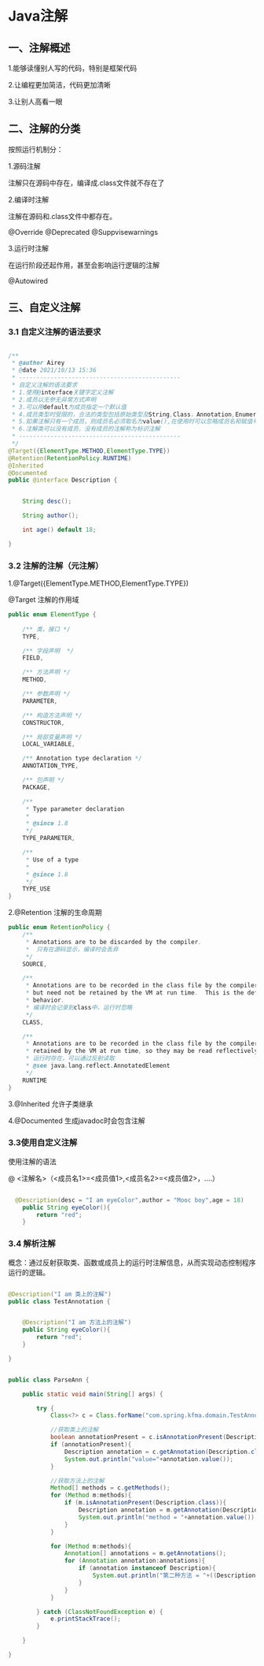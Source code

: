 # Java注解

## 一、注解概述

1.能够读懂别人写的代码，特别是框架代码

2.让编程更加简洁，代码更加清晰

3.让别人高看一眼

## 二、注解的分类

按照运行机制分：

1.源码注解

注解只在源码中存在，编译成.class文件就不存在了

2.编译时注解

注解在源码和.class文件中都存在。

@Override @Deprecated @Suppvisewarnings

3.运行时注解

在运行阶段还起作用，甚至会影响运行逻辑的注解

@Autowired


## 三、自定义注解

### 3.1 自定义注解的语法要求

```java

/**
 * @author Airey
 * @date 2021/10/13 15:36
 * ----------------------------------------------
 * 自定义注解的语法要求
 * 1.使用@interface关键字定义注解
 * 2.成员以无参无异常方式声明
 * 3.可以用default为成员指定一个默认值
 * 4.成员类型时受限的，合法的类型包括原始类型及String,Class，Annotation,Enumeration
 * 5.如果注解只有一个成员，则成员名必须取名为value(),在使用时可以忽略成员名和赋值号( = )
 * 6.注解类可以没有成员，没有成员的注解称为标识注解
 * ----------------------------------------------
 */
@Target({ElementType.METHOD,ElementType.TYPE})
@Retention(RetentionPolicy.RUNTIME)
@Inherited
@Documented
public @interface Description {


    String desc();

    String author();

    int age() default 18;

}


```

### 3.2 注解的注解（元注解）

1.@Target({ElementType.METHOD,ElementType.TYPE})

@Target 注解的作用域

```java
public enum ElementType {
  
    /** 类，接口 */
    TYPE,

    /** 字段声明  */
    FIELD,

    /** 方法声明 */
    METHOD,

    /** 参数声明 */
    PARAMETER,

    /** 构造方法声明 */
    CONSTRUCTOR,

    /** 局部变量声明 */
    LOCAL_VARIABLE,

    /** Annotation type declaration */
    ANNOTATION_TYPE,

    /** 包声明 */
    PACKAGE,

    /**
     * Type parameter declaration
     *
     * @since 1.8
     */
    TYPE_PARAMETER,

    /**
     * Use of a type
     *
     * @since 1.8
     */
    TYPE_USE
}
```

2.@Retention 注解的生命周期

```java
public enum RetentionPolicy {
    /**
     * Annotations are to be discarded by the compiler.
     *  只有在源码显示，编译时会丢弃
     */
    SOURCE,

    /**
     * Annotations are to be recorded in the class file by the compiler
     * but need not be retained by the VM at run time.  This is the default
     * behavior.
     * 编译时会记录到class中，运行时忽略
     */
    CLASS,

    /**
     * Annotations are to be recorded in the class file by the compiler and
     * retained by the VM at run time, so they may be read reflectively.
     * 运行时存在，可以通过反射读取
     * @see java.lang.reflect.AnnotatedElement
     */
    RUNTIME
}

```

3.@Inherited 允许子类继承

4.@Documented 生成javadoc时会包含注解

### 3.3使用自定义注解

使用注解的语法

@ <注解名>（<成员名1>=<成员值1>,<成员名2>=<成员值2>，....）

```java

  @Description(desc = "I am eyeColor",author = "Mooc boy",age = 18)
    public String eyeColor(){
        return "red";
    }

```

### 3.4 解析注解

概念：通过反射获取类、函数或成员上的运行时注解信息，从而实现动态控制程序运行的逻辑。

```java

@Description("I am 类上的注解")
public class TestAnnotation {


    @Description("I am 方法上的注解")
    public String eyeColor(){
        return "red";
    }

}


public class ParseAnn {

    public static void main(String[] args) {

        try {
            Class<?> c = Class.forName("com.spring.kfma.domain.TestAnnotation");

            //获取类上的注解
            boolean annotationPresent = c.isAnnotationPresent(Description.class);
            if (annotationPresent){
                Description annotation = c.getAnnotation(Description.class);
                System.out.println("value="+annotation.value());
            }

            //获取方法上的注解
            Method[] methods = c.getMethods();
            for (Method m:methods){
                if (m.isAnnotationPresent(Description.class)){
                    Description annotation = m.getAnnotation(Description.class);
                    System.out.println("method = "+annotation.value());
                }
            }

            for (Method m:methods){
                Annotation[] annotations = m.getAnnotations();
                for (Annotation annotation:annotations){
                    if (annotation instanceof Description){
                        System.out.println("第二种方法 = "+((Description) annotation).value());
                    }
                }
            }

        } catch (ClassNotFoundException e) {
            e.printStackTrace();
        }

    }

}

```